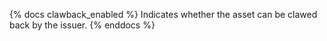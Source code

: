 {% docs clawback_enabled %}
Indicates whether the asset can be clawed back by the issuer.
{% enddocs %}
